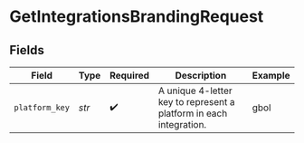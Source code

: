 # GetIntegrationsBrandingRequest


## Fields

| Field                                                              | Type                                                               | Required                                                           | Description                                                        | Example                                                            |
| ------------------------------------------------------------------ | ------------------------------------------------------------------ | ------------------------------------------------------------------ | ------------------------------------------------------------------ | ------------------------------------------------------------------ |
| `platform_key`                                                     | *str*                                                              | :heavy_check_mark:                                                 | A unique 4-letter key to represent a platform in each integration. | gbol                                                               |